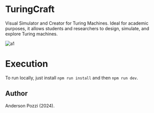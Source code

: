 # TuringCraft

Visual Simulator and Creator for Turing Machines. Ideal for academic purposes, it allows students and researchers to design, simulate, and explore Turing machines.

![a1](https://github.com/user-attachments/assets/34d64003-6cf2-4422-b0b6-591451997311)

# Execution

To run locally, just install `npm run install` and then `npm run dev`. 
## Author

Anderson Pozzi (2024).
